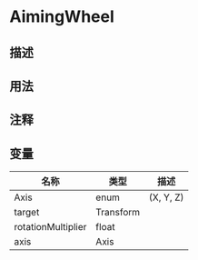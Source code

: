 # AimingWheel
## 描述

## 用法

## 注释

## 变量
| 名称 | 类型 | 描述 |
| ----------- | ----------- | ----------- |
| Axis | enum | (X, Y, Z) |  
| target | Transform |  |  
| rotationMultiplier  | float |  |  
| axis | Axis |  |  
